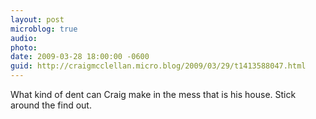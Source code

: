 ```yaml
---
layout: post
microblog: true
audio: 
photo: 
date: 2009-03-28 18:00:00 -0600
guid: http://craigmcclellan.micro.blog/2009/03/29/t1413588047.html
---
```

What kind of dent can Craig make in the mess that is his house.  Stick around the find out.

